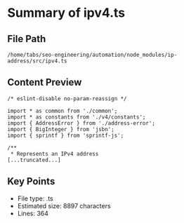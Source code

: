 # Summary of ipv4.ts
  
## File Path
`/home/tabs/seo-engineering/automation/node_modules/ip-address/src/ipv4.ts`

## Content Preview
```
/* eslint-disable no-param-reassign */

import * as common from './common';
import * as constants from './v4/constants';
import { AddressError } from './address-error';
import { BigInteger } from 'jsbn';
import { sprintf } from 'sprintf-js';

/**
 * Represents an IPv4 address
[...truncated...]
```

## Key Points
- File type: .ts
- Estimated size: 8897 characters
- Lines: 364

